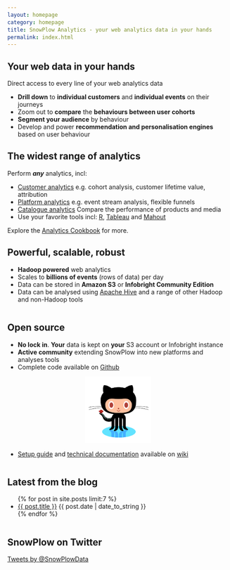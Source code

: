 ```yaml
---
layout: homepage
category: homepage
title: SnowPlow Analytics - your web analytics data in your hands
permalink: index.html
---
```


<div class="shortcolumn">
	<h2>Your web data in your hands</h2>
	<p>Direct access to every line of your web analytics data</p>
	<ul>
		<li><strong>Drill down</strong> to <strong>individual customers</strong> and <strong>individual events</strong> on their journeys</li>
		<li>Zoom out to <strong>compare</strong> the <strong>behaviours between user cohorts</strong></li>
		<li><strong>Segment your audience</strong> by behaviour</li>
		<li>Develop and power <strong>recommendation and personalisation engines</strong> based on user behaviour</li>
	</ul>
</div>

<div class="shortcolumn">
	<h2>The widest range of analytics</h2>
	<p>Perform <strong><i>any</i></strong> analytics, incl:</p>
	<ul>
		<li><a href="/analytics/customer-analytics/overview.html">Customer analytics</a> e.g. cohort analysis, customer lifetime value, attribution</li>
		<li><a href="/analytics/platform-analytics/overview.html">Platform analytics</a> e.g. event stream analysis, flexible funnels</li>
		<li><a href="/analytics/catalogue-analytics/overview.html">Catalogue analytics</a> Compare the performance of products and media</li>
		<li>Use your favorite tools incl: <a href="http://www.r-project.org/">R</a>, <a href="http://www.tableausoftware.com/">Tableau</a> and <a href="http://mahout.apache.org/">Mahout</a></li>
	</ul>
	<p>Explore the <a href="http://hive.apache.org/">Analytics Cookbook</a> for more.</p>
</div>

<div class="shortcolumn">
	<h2>Powerful, scalable, robust</h2>
	<ul>
		<li><strong>Hadoop powered</strong> web analytics</li>
		<li>Scales to <strong>billions of events</strong> (rows of data) per day</li>
		<li>Data can be stored in <strong>Amazon S3</strong> or <strong>Infobright Community Edition</strong></li>
		<li>Data can be analysed using <a href="http://hive.apache.org/">Apache Hive</a> and a range of other Hadoop and non-Hadoop tools</li>
	</ul>
</div>

<div class="column">
	<h2>Open source</h2>
	<ul>
		<li><strong>No lock in</strong>. <strong>Your</strong> data is kept on <strong>your</strong> S3 account or Infobright instance</li>
		<li><strong>Active community</strong> extending SnowPlow into new platforms and analyses tools</li>
		<li>Complete code available on <a href="https://github.com/snowplow/snowplow">Github</a></li>
	</ul>
	<p style="text-align:center;"><a href="https://github.com/snowplow/snowplow"><img src="/static/img/github.png" width="150" /></a></p>
	<ul>
		<li><a href="https://github.com/snowplow/snowplow/wiki/SnowPlow-setup-guide">Setup guide</a> and <a href="https://github.com/snowplow/snowplow/wiki/SnowPlow-technical-documentation">technical documentation</a> available on <a href="https://github.com/snowplow/snowplow/wiki">wiki</a></li>
	</ul>
</div>

<div class="column">
	<h2>Latest from the blog</h2>
	<ul>
		{% for post in site.posts limit:7 %}
		<li><a href="{{ post.url }}">{{ post.title }}</a> <abbr>{{ post.date | date_to_string }}</abbr></li>
		{% endfor %}
	</ul>			
</div>

<div class="column">
	<h2>SnowPlow on Twitter</h2>
	<a class="twitter-timeline" width="266" height="200" href="https://twitter.com/SnowPlowData" data-widget-id="266927205374885888">Tweets by @SnowPlowData</a>
	<script>!function(d,s,id){var js,fjs=d.getElementsByTagName(s)[0];if(!d.getElementById(id)){js=d.createElement(s);js.id=id;js.src="//platform.twitter.com/widgets.js";fjs.parentNode.insertBefore(js,fjs);}}(document,"script","twitter-wjs");</script>

</div>

[customer-analytics]: /analytics/customer-analytics/overview.html
[platform-analytics]: /analytics/platform-analytics/overview.html
[catalogue-analytics]: /analytics/catalogue-analytics/overview.html
[analytics-cookbook]: /analytics/index.html
[apache-hive]: http://hive.apache.org/
[amazon-emr]: http://aws.amazon.com/elasticmapreduce/
[infobright]: http://www.infobright.org/
[github-repo]: http://github.com/snowplow/snowplow
[setup-snopwlow]: /product/get-started.html
[problems-built-to-solve]: /product/why-snowplow.html
[more-sources-of-support]: /services/index.html#other-sources
[technical-architecture]: /product/technical-architecture.html
[professional-services]: /services/index.html
[blog]: /blog.html
[Twitter]: http://twitter.com/snowplowdata
[r-project]: http://www.r-project.org/
[tableau]: http://www.tableausoftware.com/
[microstrategy]: http://www.microstrategy.co.uk/
[mahout]: http://mahout.apache.org/
[weka]: http://weka.pentaho.com/
[product]: /product/index.html
[snowplow-roadmap]: /product/roadmap.html
